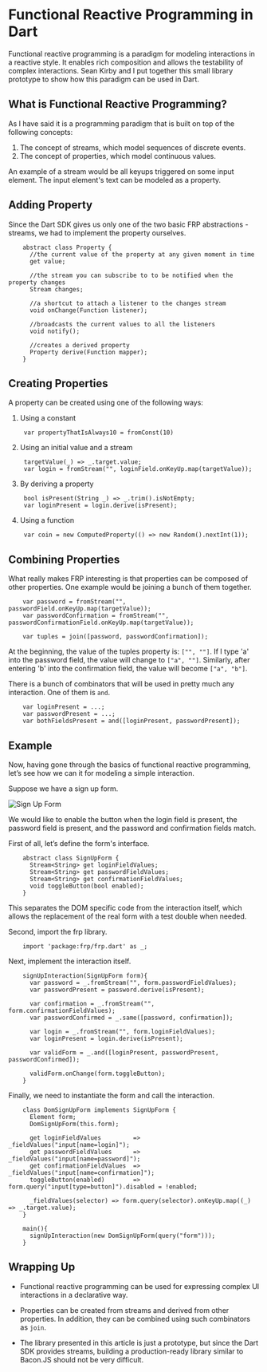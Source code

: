 # Functional Reactive Programming in Dart

Functional reactive programming is a paradigm for modeling interactions in a reactive style. It enables rich composition and allows the testability of complex interactions. Sean Kirby and I put together this small library prototype to show how this paradigm can be used in Dart.


## What is Functional Reactive Programming?

As I have said it is a programming paradigm that is built on top of the following concepts:

1. The concept of streams, which model sequences of discrete events.
2. The concept of properties, which model continuous values.

An example of a stream would be all keyups triggered on some input element. The input element's text can be modeled as a property.


## Adding Property

Since the Dart SDK gives us only one of the two basic FRP abstractions - streams, we had to implement the property ourselves.

		abstract class Property {
		  //the current value of the property at any given moment in time
		  get value;

		  //the stream you can subscribe to to be notified when the property changes
		  Stream changes;

		  //a shortcut to attach a listener to the changes stream
		  void onChange(Function listener);

		  //broadcasts the current values to all the listeners
		  void notify();

		  //creates a derived property
		  Property derive(Function mapper);
		}


## Creating Properties

A property can be created using one of the following ways:

1. Using a constant

		var propertyThatIsAlways10 = fromConst(10)

2. Using an initial value and a stream

		targetValue(_) => _.target.value;
		var login = fromStream("", loginField.onKeyUp.map(targetValue));

3. By deriving a property

		bool isPresent(String _) => _.trim().isNotEmpty;
		var loginPresent = login.derive(isPresent);

4. Using a function

		var coin = new ComputedProperty(() => new Random().nextInt(1));


## Combining Properties

What really makes FRP interesting is that properties can be composed of other properties. One example would be joining a bunch of them together. 

		var password = fromStream("", passwordField.onKeyUp.map(targetValue));
		var passwordConfirmation = fromStream("", passwordConfirmationField.onKeyUp.map(targetValue));

		var tuples = join([password, passwordConfirmation]);

At the beginning, the value of the tuples property is: `["", ""]`. If I type 'a' into the password field, the value will change to `["a", ""]`. Similarly, after entering 'b' into the confirmation field, the value will become `["a", "b"]`.

There is a bunch of combinators that will be used in pretty much any interaction. One of them is `and`.

		var loginPresent = ...;
		var passwordPresent = ...;
		var bothFieldsPresent = and([loginPresent, passwordPresent]);


## Example

Now, having gone through the basics of functional reactive programming, let’s see how we can it for modeling a simple interaction.

Suppose we have a sign up form.

![Sign Up Form](http://24.media.tumblr.com/c0e3c0b3bba52c62f4c4eaf55a569ffe/tumblr_mor5cdArIV1qc0howo1_400.png)

We would like to enable the button when the login field is present, the password field is present, and the password and confirmation fields match. 

First of all, let’s define the form's interface.
		
		abstract class SignUpForm {
		  Stream<String> get loginFieldValues;
		  Stream<String> get passwordFieldValues;
		  Stream<String> get confirmationFieldValues;
		  void toggleButton(bool enabled);
		}

This separates the DOM specific code from the interaction itself, which allows the replacement of the real form with a test double when needed.

Second, import the frp library.

		import 'package:frp/frp.dart' as _;

Next, implement the interaction itself.

		signUpInteraction(SignUpForm form){
		  var password = _.fromStream("", form.passwordFieldValues);
		  var passwordPresent = password.derive(isPresent);

		  var confirmation = _.fromStream("", form.confirmationFieldValues);
		  var passwordConfirmed = _.same([password, confirmation]);

		  var login = _.fromStream("", form.loginFieldValues);
		  var loginPresent = login.derive(isPresent);

		  var validForm = _.and([loginPresent, passwordPresent, passwordConfirmed]);

		  validForm.onChange(form.toggleButton);
		}

Finally, we need to instantiate the form and call the interaction.

		class DomSignUpForm implements SignUpForm {
		  Element form;
		  DomSignUpForm(this.form);

		  get loginFieldValues         => _fieldValues("input[name=login]");
		  get passwordFieldValues      => _fieldValues("input[name=password]");
		  get confirmationFieldValues  => _fieldValues("input[name=confirmation]");
		  toggleButton(enabled)        => form.query("input[type=button]").disabled = !enabled;

		  _fieldValues(selector) => form.query(selector).onKeyUp.map((_) => _.target.value);
		}

		main(){
		  signUpInteraction(new DomSignUpForm(query("form")));
		}


## Wrapping Up

* Functional reactive programming can be used for expressing complex UI interactions in a declarative way.

* Properties can be created from streams and derived from other properties. In addition, they can be combined using such combinators as `join`.

* The library presented in this article is just a prototype, but since the Dart SDK provides streams, building a production-ready library similar to Bacon.JS should not be very difficult.